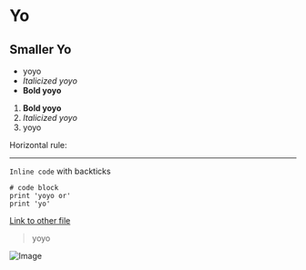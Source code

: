 # Yo
## Smaller Yo

* yoyo
* *Italicized yoyo*
* **Bold yoyo**

1. **Bold yoyo**
2. *Italicized yoyo*
3. yoyo

Horizontal rule:

---

`Inline code` with backticks

```
# code block
print 'yoyo or'
print 'yo'
```

[Link to other file](https://bsalvania.github.io/cse15l-lab-reports/test.html)

> yoyo

![Image](https://www.clipartkey.com/mpngs/m/27-273702_transparent-yo-yo-png-yoyo-png.png)
